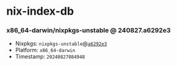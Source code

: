 # nix-index-db
### x86_64-darwin/nixpkgs-unstable @ 240827.a6292e3
- Nixpkgs: `nixpkgs-unstable`@[`a6292e3`](https://github.com/NixOS/nixpkgs/commit/a6292e34000dc93d43bccf78338770c1c5ec8a99)
- Platform: `x86_64-darwin`
- Timestamp: `20240827084948`
